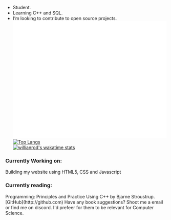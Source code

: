 - Student.
- Learning C++ and SQL.
- I’m looking to contribute to open source projects.<br />
![Metrics](https://github.com/Branel/Branel/blob/main/github-metrics.svg) <br />
[![Top Langs](https://github-readme-stats.vercel.app/api/top-langs/?username=branel&theme=dark&layout=compact)](https://github.com/anuraghazra/github-readme-stats) <br />
[![willianrod's wakatime stats](https://github-readme-stats.vercel.app/api/wakatime?username=Branel)](https://github.com/anuraghazra/github-readme-stats)

<h3>Currently Working on:</h3> 
Building my website using HTML5, CSS and Javascript

 <h3>Currently reading:</h3>Programming: Principles and Practice Using C++ by Bjarne Stroustrup.<br />
 [GitHub](http://github.com)
 Have any book suggestions? Shoot me a email or find me on discord. I'd prefeer for them to be relevant for Computer Science.




